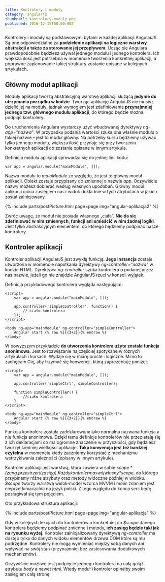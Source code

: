 ```yaml
---
title: Kontrolery i moduły
category: angularjs
thumbnail: kontrolery-moduly.png
published: 2016-12-15T00:00:00Z
---
```

Kontrolery i moduły są podstawowymi bytami w każdej aplikacji AngularJS. Są one odpowiedzialne za **podzielenie aplikacji na logiczne warstwy abstrakcji a także za sterowanie jej przepływem**. Ucząc się Angulara prawdopodobnie będziesz używał jednego modułu i jednego kontrolera. Ich większa ilość jest potrzebna w momencie tworzenia konkretnej aplikacji, a poprawne zaplanowanie takiej struktury zostanie opisane w kolejnych artykułach.

<!--more-->

## Główny moduł aplikacji

Moduły aplikacji tworzą abstrakcyjną warstwę aplikacji służącą **jedynie do utrzymania porządku w kodzie**. Tworząc aplikację AngularJS nie musisz dzielić jej na moduły, jednak wymogiem jest zdefiniowanie **przynajmniej jednego tzw. głównego modułu aplikacji**, do którego będzie można podpiąć kontrolery.

Do uruchomienia Angulara wystarczy użyć wbudowanej dyrektywy *ng-app=&#8221;nazwa&#8221;*. W przypadku podania wartości szuka ona właśnie modułu o takiej nazwie &#8211; jest to moduł główny. Na potrzeby kursu będziemy używać tylko jednego modułu, większa ilość przydaje się przy tworzeniu konkretnych aplikacji co zostanie opisane w innym artykule.

Definicja modułu aplikacji sprowadza się do jednej linii kodu:

	var app = angular.module("mainModule", []);

Nazwa modułu to *mainModule* ze względu, że jest to główny moduł aplikacji. Obiekt zostaje przypisany do zmiennej o nazwie *app*. Oczywiście nazwy możesz dobierać według własnych upodobań. Główny moduł aplikacji opina zasięgiem nasz widok dokładnie w tych atrybutach w jakich został zainicjowany.

{% include parts/postPicture.html page=page img="angular-aplikacja2" %}

Zwróć uwagę, że moduł nie posiada własnego &#8222;ciała&#8221;. **Nie da się zdefiniować w nim zmiennych, funkcji ani umieścić w nim żadnej logiki**. Jest tylko abstrakcyjnym elementem, do którego będziemy podpinać nasze kontrolery.

## Kontroler aplikacji

Kontroler aplikacji AngularJS jest zwykłą funkcją. **Jego instancja** zostaje utworzona w momencie napotkania dyrektywy *ng-controller="nazwa"* w kodzie HTML. Dyrektywa *ng-controller* szuka kontrolera o podanej przez nas nazwie, jeżeli go nie znajdzie AngularJS rzuci w konsoli wyjątek.

Definicja przykładowego kontrolera wygląda następująco:

	<script>
	    var app = angular.module("mainModule", []);
	    
	    app.controller('simpleController', function() {
	        // ciało kontrolera
	    });
	</script>

	<body ng-app="mainModule" ng-controller="simpleController">
	    Angular start {% raw %}{{3+2}}{% endraw %}
	</body>

W powyższym przykładzie **do utworzenia kontrolera użyta została funkcja anonimowa**. Jest to rozwiązanie najczęściej spotykane w różnych artykułach i kursach. Wydaje się w miarę proste i logiczne. Mimo to zachęcam Cię, aby trzymać się konwencji, którą zaprezentuję poniżej:

	<script>
	    var app = angular.module("mainModule", []);
	    
	    app.controller('simpleCtrl', simpleController);
	    
	    function simpleController() {
	        //ciało kontrolera
	    }
	</script>
	
	<body ng-app="mainModule" ng-controller="simpleCtrl">
	    Angular start {% raw %}{{3+2}}{% endraw %}
	</body>

Funkcja kontrolera została zadeklarowana jako normalna nazwana funkcja a nie funkcja anonimowa. Dzięki temu definicje kontrolerów nie przeplatają się z ich deklaracjami co ma ogromne znaczenie w przyszłości, gdy będziesz tworzył średniej wielkości aplikacje. **Taka konwencja jest też bardziej czytelna** w momencie kiedy zaczniemy korzystać z mechanizmu wstrzykiwania zależności (opisany w innym artykule).

Kontroler aplikacji jest warstwą, która zawiera w sobie *$scope* (z ang. przestrzeń/zasięg). Każdy kontroler ma swój własny *$scope*, do którego przypinamy różne atrybuty oraz metody widoczne później w widoku. *$scope* tworzy warstwę widok-model wzorca MVVM i moim zdaniem jest nieprzetłumaczalna na język polski. Z tego względu do końca serii będę posługiwał się tym pojęciem.

Oto przykładowa struktura aplikacji:

{% include parts/postPicture.html page=page img="angular-aplikacja" %}

Gdy w kolejnych lekcjach do kontrolerów a konkretniej do *$scope* danego kontrolera będziemy podpinać zmienne i metody, **ich zasięg będzie taki jak na rysunku wyżej**. Kontroler zainicjalizowany dyrektywą *ng-controller* ma dostęp tylko do danych widoku elementów drzewa DOM które są mu podrzędne. Kontrolery nie mogą wymieniać między sobą danych ani wpływać na swój stan (przynajmniej bez zastosowania dodatkowych mechanizmów).

Oczywiście możliwe jest podpięcie jednego kontrolera na całą gałąź atrybutu *body* a nawet *html*. Wtedy moduł i kontroler opinałby swoim zasięgiem całą stronę.